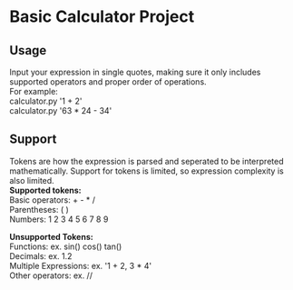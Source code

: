 # **Basic Calculator Project**
## Usage
Input your expression in single quotes, making sure it only includes supported operators and proper order of operations.  
For example:  
    calculator.py '1 + 2'  
    calculator.py '63 * 24 - 34'  

## Support
Tokens are how the expression is parsed and seperated to be interpreted mathematically. Support for tokens is limited, so expression complexity is also limited.  
**Supported tokens:**  
    Basic operators: + - * /  
    Parentheses: ( )  
    Numbers: 1 2 3 4 5 6 7 8 9  

**Unsupported Tokens:**  
    Functions: ex. sin() cos() tan()  
    Decimals: ex. 1.2  
    Multiple Expressions: ex. '1 + 2, 3 * 4'  
    Other operators: ex. //  

